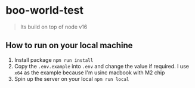 # boo-world-test

> Its build on top of node v16

## How to run on your local machine

1. Install package `npm run install`
2. Copy the `.env.example` into `.env` and change the value if required. I use `x64` as the example because I'm usinc macbook with M2 chip
3. Spin up the server on your local `npm run local`
